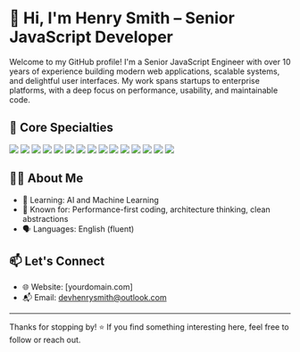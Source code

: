 # 👋 Hi, I'm Henry Smith – Senior JavaScript Developer

Welcome to my GitHub profile! I'm a Senior JavaScript Engineer with over 10 years of experience building modern web applications, scalable systems, and delightful user interfaces. My work spans startups to enterprise platforms, with a deep focus on performance, usability, and maintainable code.

## 🧠 Core Specialties

<p align="left">
  <img src="https://img.shields.io/badge/JavaScript-F7DF1E?logo=javascript&logoColor=black&style=flat-square" />
  <img src="https://img.shields.io/badge/TypeScript-3178C6?logo=typescript&logoColor=white&style=flat-square" />
  <img src="https://img.shields.io/badge/React-61DAFB?logo=react&logoColor=black&style=flat-square" />
  <img src="https://img.shields.io/badge/Next.js-000000?logo=nextdotjs&logoColor=white&style=flat-square" />
  <img src="https://img.shields.io/badge/Vue.js-4FC08D?logo=vuedotjs&logoColor=white&style=flat-square" />
  <img src="https://img.shields.io/badge/Node.js-339933?logo=nodedotjs&logoColor=white&style=flat-square" />
  <img src="https://img.shields.io/badge/Express.js-000000?logo=express&logoColor=white&style=flat-square" />
  <img src="https://img.shields.io/badge/NestJS-E0234E?logo=nestjs&logoColor=white&style=flat-square" />
  <img src="https://img.shields.io/badge/GraphQL-E10098?logo=graphql&logoColor=white&style=flat-square" />
  <img src="https://img.shields.io/badge/MongoDB-47A248?logo=mongodb&logoColor=white&style=flat-square" />
  <img src="https://img.shields.io/badge/PostgreSQL-4169E1?logo=postgresql&logoColor=white&style=flat-square" />
  <img src="https://img.shields.io/badge/Docker-2496ED?logo=docker&logoColor=white&style=flat-square" />
  <img src="https://img.shields.io/badge/AWS-232F3E?logo=amazonaws&logoColor=white&style=flat-square" />
  <img src="https://img.shields.io/badge/Jest-C21325?logo=jest&logoColor=white&style=flat-square" />
  <img src="https://img.shields.io/badge/Cypress-17202C?logo=cypress&logoColor=white&style=flat-square" />
</p>

## 🧑‍💼 About Me

- 🌱 Learning: AI and Machine Learning
- 🧠 Known for: Performance-first coding, architecture thinking, clean abstractions
- 🗣️ Languages: English (fluent)

## 📫 Let's Connect

- 🌐 Website: [yourdomain.com]
- 📬 Email: devhenrysmith@outlook.com

---

Thanks for stopping by! ⭐ If you find something interesting here, feel free to follow or reach out.

